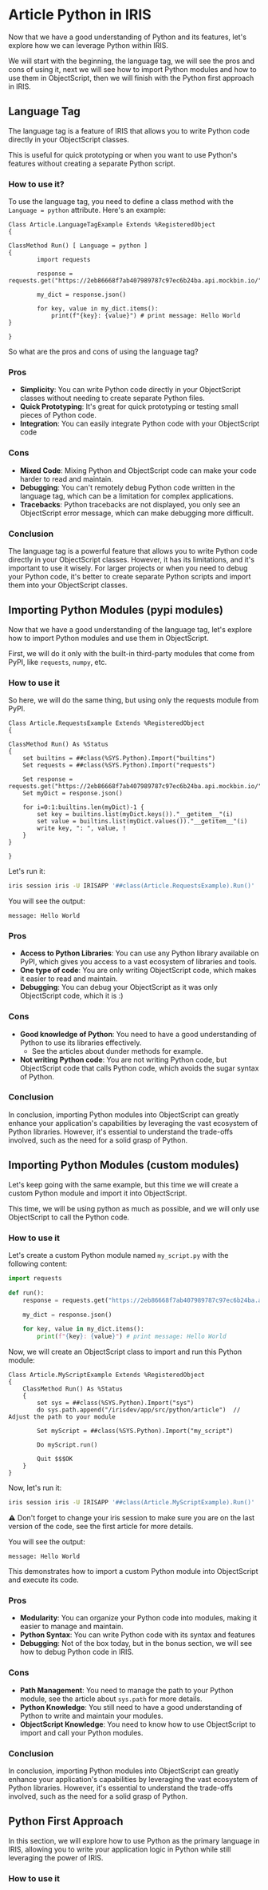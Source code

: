 # Article Python in IRIS

Now that we have a good understanding of Python and its features, let's explore how we can leverage Python within IRIS.

We will start with the beginning, the language tag, we will see the pros and cons of using it, next we will see how to import Python modules and how to use them in ObjectScript, then we will finish with the Python first approach in IRIS.

## Language Tag

The language tag is a feature of IRIS that allows you to write Python code directly in your ObjectScript classes.

This is useful for quick prototyping or when you want to use Python's features without creating a separate Python script.

### How to use it?

To use the language tag, you need to define a class method with the `Language = python` attribute. Here's an example:

```objectscript
Class Article.LanguageTagExample Extends %RegisteredObject
{

ClassMethod Run() [ Language = python ]
{
        import requests

        response = requests.get("https://2eb86668f7ab407989787c97ec6b24ba.api.mockbin.io/")

        my_dict = response.json()

        for key, value in my_dict.items():
            print(f"{key}: {value}") # print message: Hello World
}

}
```

So what are the pros and cons of using the language tag?

### Pros

- **Simplicity**: You can write Python code directly in your ObjectScript classes without needing to create separate Python files.
- **Quick Prototyping**: It's great for quick prototyping or testing small pieces of Python code.
- **Integration**: You can easily integrate Python code with your ObjectScript code

### Cons

- **Mixed Code**: Mixing Python and ObjectScript code can make your code harder to read and maintain.
- **Debugging**: You can't remotely debug Python code written in the language tag, which can be a limitation for complex applications.
- **Tracebacks**: Python tracebacks are not displayed, you only see an ObjectScript error message, which can make debugging more difficult.

### Conclusion

The language tag is a powerful feature that allows you to write Python code directly in your ObjectScript classes. However, it has its limitations, and it's important to use it wisely. For larger projects or when you need to debug your Python code, it's better to create separate Python scripts and import them into your ObjectScript classes.

## Importing Python Modules (pypi modules)

Now that we have a good understanding of the language tag, let's explore how to import Python modules and use them in ObjectScript.

First, we will do it only with the built-in third-party modules that come from PyPI, like `requests`, `numpy`, etc.

### How to use it 

So here, we will do the same thing, but using only the requests module from PyPI.

```objectscript
Class Article.RequestsExample Extends %RegisteredObject
{

ClassMethod Run() As %Status
{
    set builtins = ##class(%SYS.Python).Import("builtins")
    Set requests = ##class(%SYS.Python).Import("requests")

    Set response = requests.get("https://2eb86668f7ab407989787c97ec6b24ba.api.mockbin.io/")
    Set myDict = response.json()

    for i=0:1:builtins.len(myDict)-1 {
        set key = builtins.list(myDict.keys())."__getitem__"(i)
        set value = builtins.list(myDict.values())."__getitem__"(i)
        write key, ": ", value, !
    }
}

}
```

Let's run it:

```bash
iris session iris -U IRISAPP '##class(Article.RequestsExample).Run()'
```

You will see the output:

```
message: Hello World
```

### Pros

- **Access to Python Libraries**: You can use any Python library available on PyPI, which gives you access to a vast ecosystem of libraries and tools.
- **One type of code**: You are only writing ObjectScript code, which makes it easier to read and maintain.
- **Debugging**: You can debug your ObjectScript as it was only ObjectScript code, which it is :)

### Cons

- **Good knowledge of Python**: You need to have a good understanding of Python to use its libraries effectively.
  - See the articles about dunder methods for example.
- **Not writing Python code**: You are not writing Python code, but ObjectScript code that calls Python code, which avoids the sugar syntax of Python.

### Conclusion

In conclusion, importing Python modules into ObjectScript can greatly enhance your application's capabilities by leveraging the vast ecosystem of Python libraries. However, it's essential to understand the trade-offs involved, such as the need for a solid grasp of Python.

## Importing Python Modules (custom modules)

Let's keep going with the same example, but this time we will create a custom Python module and import it into ObjectScript.

This time, we will be using python as much as possible, and we will only use ObjectScript to call the Python code.

### How to use it

Let's create a custom Python module named `my_script.py` with the following content:

```python
import requests

def run():
    response = requests.get("https://2eb86668f7ab407989787c97ec6b24ba.api.mockbin.io/")

    my_dict = response.json()

    for key, value in my_dict.items():
        print(f"{key}: {value}") # print message: Hello World
```

Now, we will create an ObjectScript class to import and run this Python module:

```objectscript
Class Article.MyScriptExample Extends %RegisteredObject
{
    ClassMethod Run() As %Status
    {
        set sys = ##class(%SYS.Python).Import("sys")
        do sys.path.append("/irisdev/app/src/python/article")  // Adjust the path to your module

        Set myScript = ##class(%SYS.Python).Import("my_script")

        Do myScript.run()

        Quit $$$OK
    }
}
```

Now, let's run it:

```bash
iris session iris -U IRISAPP '##class(Article.MyScriptExample).Run()'
```

⚠️ Don't forget to change your iris session to make sure you are on the last version of the code, see the first article for more details.

You will see the output:

```
message: Hello World
```

This demonstrates how to import a custom Python module into ObjectScript and execute its code.

### Pros

- **Modularity**: You can organize your Python code into modules, making it easier to manage and maintain.
- **Python Syntax**: You can write Python code with its syntax and features
- **Debugging**: Not of the box today, but in the bonus section, we will see how to debug Python code in IRIS.

### Cons

- **Path Management**: You need to manage the path to your Python module, see the article about `sys.path` for more details.
- **Python Knowledge**: You still need to have a good understanding of Python to write and maintain your modules.
- **ObjectScript Knowledge**: You need to know how to use ObjectScript to import and call your Python modules.

### Conclusion

In conclusion, importing Python modules into ObjectScript can greatly enhance your application's capabilities by leveraging the vast ecosystem of Python libraries. However, it's essential to understand the trade-offs involved, such as the need for a solid grasp of Python.

## Python First Approach

In this section, we will explore how to use Python as the primary language in IRIS, allowing you to write your application logic in Python while still leveraging the power of IRIS.

### How to use it